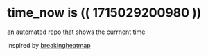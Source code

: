 # time_now is (( 1715029200980 ))

an automated repo that shows the currnent time

inspired by [breakingheatmap](https://github.com/breakingheatmap/breakingheatmap)
